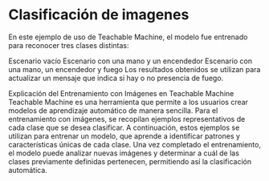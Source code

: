 # Clasificación de imagenes

En este ejemplo de uso de Teachable Machine, el modelo fue entrenado para reconocer tres clases distintas:

Escenario vacío
Escenario con una mano y un encendedor
Escenario con una mano, un encendedor y fuego
Los resultados obtenidos se utilizan para actualizar un mensaje que indica si hay o no presencia de fuego.

Explicación del Entrenamiento con Imágenes en Teachable Machine
Teachable Machine es una herramienta que permite a los usuarios crear modelos de aprendizaje automático de manera sencilla. Para el entrenamiento con imágenes, se recopilan ejemplos representativos de cada clase que se desea clasificar. A continuación, estos ejemplos se utilizan para entrenar un modelo, que aprende a identificar patrones y características únicas de cada clase. Una vez completado el entrenamiento, el modelo puede analizar nuevas imágenes y determinar a cuál de las clases previamente definidas pertenecen, permitiendo así la clasificación automática.